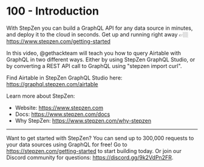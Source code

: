 # 100 - Introduction

With StepZen you can build a GraphQL API for any data source in minutes, and deploy it to the cloud in seconds.  Get up and running right away 👉🏼 https://www.stepzen.com/getting-started

In this video, @gethackteam  will teach you how to query Airtable with GraphQL in two different ways. Either by using StepZen GraphQL Studio, or by converting a REST API call to GraphQL using "stepzen import curl". 

Find Airtable in StepZen GraphQL Studio here: https://graphql.stepzen.com/airtable

Learn more about StepZen:
- Website: https://www.stepzen.com​​​​
- Docs: https://www.stepzen.com/docs​​​​
- Why StepZen: https://www.stepzen.com/why-stepzen

---
Want to get started with StepZen? You can send up to 300,000 requests to your data sources using GraphQL for free! Go to https://stepzen.com/getting-started to start building today. Or join our Discord community for questions: https://discord.gg/9k2VdPn2FR.
